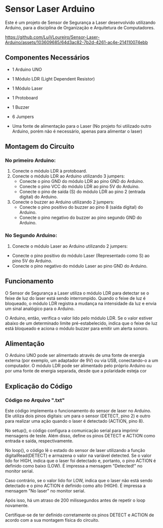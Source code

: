 # Sensor Laser Arduino

Este é um projeto de Sensor de Segurança a Laser desenvolvido utilizando Arduino, para a disciplina de Organização e Arquitetura de Computadores.



https://github.com/LuiVLoureiro/Sensor-Laser-Arduino/assets/103609685/64d3ac82-7b2d-4261-ac4e-214110074ebb



## Componentes Necessários

- 1 Arduino UNO
- 1 Módulo LDR (Light Dependent Resistor)
- 1 Módulo Laser
- 1 Protoboard
- 1 Buzzer
- 6 Jumpers

- Uma fonte de alimentação para o Laser (No projeto foi utilizado outro Arduino, porém não é necessário, apenas para alimentar o laser)

## Montagem do Circuito

### No primeiro Arduino:

1. Conecte o módulo LDR à protoboard.
2. Conecte o módulo LDR ao Arduino utilizando 3 jumpers:
   - Conecte o pino GND do módulo LDR ao pino GND do Arduino.
   - Conecte o pino VCC do módulo LDR ao pino 5V do Arduino.
   - Conecte o pino de saída (S) do módulo LDR ao pino 2 (entrada digital) do Arduino.
3. Conecte o buzzer ao Arduino utilizando 2 jumpers:
   - Conecte o pino positivo do buzzer ao pino 8 (saída digital) do Arduino.
   - Conecte o pino negativo do buzzer ao pino segundo GND do Arduino.
  
### No Segundo Arduino:

  1. Conecte o módulo Laser ao Arduino utilizando 2 jumpers:
   - Conecte o pino positivo do módulo Laser (Representado como S) ao pino 5V do Arduino.
   - Conecte o pino negativo do módulo Laser ao pino GND do Arduino.
   
## Funcionamento

O Sensor de Segurança a Laser utiliza o módulo LDR para detectar se o feixe de luz do laser está sendo interrompido. Quando o feixe de luz é bloqueado, o módulo LDR registra a mudança na intensidade da luz e envia um sinal analógico para o Arduino.

O Arduino, então, verifica o valor lido pelo módulo LDR. Se o valor estiver abaixo de um determinado limite pré-estabelecido, indica que o feixe de luz está bloqueado e aciona o módulo buzzer para emitir um alerta sonoro.

## Alimentação

O Arduino UNO pode ser alimentado através de uma fonte de energia externa (por exemplo, um adaptador de 9V) ou via USB, conectando-o a um computador. O módulo LDR pode ser alimentado pelo próprio Arduino ou por uma fonte de energia separada, desde que a polaridade esteja cor

## Explicação do Código

### Código no Arquivo ".txt"

Este código implementa o funcionamento do sensor de laser no Arduino. Ele utiliza dois pinos digitais: um para o sensor (DETECT, pino 2) e outro para realizar uma ação quando o laser é detectado (ACTION, pino 8).

No setup(), o código configura a comunicação serial para imprimir mensagens de teste. Além disso, define os pinos DETECT e ACTION como entrada e saída, respectivamente.

No loop(), o código lê o estado do sensor de laser utilizando a função digitalRead(DETECT) e armazena o valor na variável detected. Se o valor lido for HIGH, indica que o laser foi detectado e, portanto, o pino ACTION é definido como baixo (LOW). É impressa a mensagem "Detected!" no monitor serial.

Caso contrário, se o valor lido for LOW, indica que o laser não está sendo detectado e o pino ACTION é definido como alto (HIGH). É impressa a mensagem "No laser" no monitor serial.

Após isso, há um atraso de 200 milissegundos antes de repetir o loop novamente.

Certifique-se de ter definido corretamente os pinos DETECT e ACTION de acordo com a sua montagem física do circuito.


